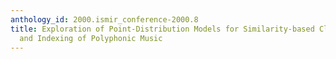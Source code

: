 ```yaml
---
anthology_id: 2000.ismir_conference-2000.8
title: Exploration of Point-Distribution Models for Similarity-based Classification
  and Indexing of Polyphonic Music
---
```


